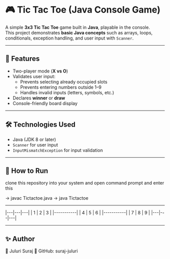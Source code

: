 # 🎮 Tic Tac Toe (Java Console Game)

A simple **3x3 Tic Tac Toe** game built in **Java**, playable in the console.  
This project demonstrates **basic Java concepts** such as arrays, loops, conditionals, exception handling, and user input with `Scanner`.

---

## 📌 Features
- Two-player mode (**X vs O**)
- Validates user input:
  - Prevents selecting already occupied slots
  - Prevents entering numbers outside 1–9
  - Handles invalid inputs (letters, symbols, etc.)
- Declares **winner** or **draw**
- Console-friendly board display

---

## 🛠️ Technologies Used
- Java (JDK 8 or later)
- `Scanner` for user input
- `InputMismatchException` for input validation

---

## 🚀 How to Run
clone this repository into your system and open command prompt and enter this

 -> javac Tictactoe.java
 -> java Tictactoe

---
|---|---|---|
| 1 | 2 | 3 |
|-----------|
| 4 | 5 | 6 |
|-----------|
| 7 | 8 | 9 |
|---|---|---|

---
## ✨ Author

👤 Juluri Suraj
🔗 GitHub: suraj-juluri

